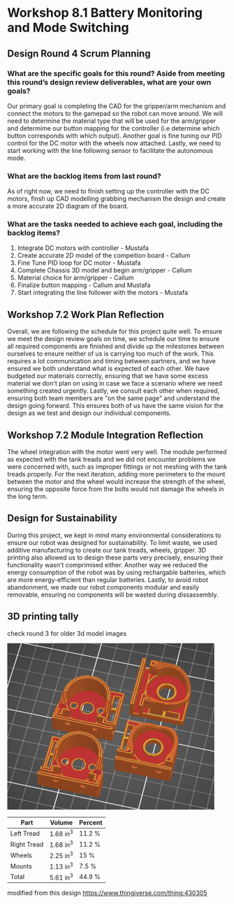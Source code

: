 # Workshop 8.1 Battery Monitoring and Mode Switching

## Design Round 4 Scrum Planning

### What are the specific goals for this round? Aside from meeting this round’s design review deliverables, what are your own goals?
Our primary goal is completing the CAD for the gripper/arm mechanism and connect the motors to the gamepad so the robot can move around. We will need to determine the material type that will be used for the arm/gripper and determime our button mapping for the controller (i.e determine which button corresponds with which output). Another goal is fine tuning our PID control for the DC motor with the wheels now attached. Lastly, we need to start working with the line following sensor to facilitate the autonomous mode. 

### What are the backlog items from last round?
As of right now, we need to finish setting up the controller with the DC motors, finsh up CAD modelling grabbing mechanism the design and create a more accurate 2D diagram of the board.

### What are the tasks needed to achieve each goal, including the backlog items?
1. Integrate DC motors with controller - Mustafa
2. Create accurate 2D model of the compeition board - Callum
3. Fine Tune PID loop for DC motor - Mustafa
4. Complete Chassis 3D model and begin arm/gripper - Callum
5. Material choice for arm/gripper - Callum 
6. Finalize button mapping - Callum and Mustafa
7. Start integrating the line follower with the motors - Mustafa

## Workshop 7.2 Work Plan Reflection 
Overall, we are following the schedule for this project quite well. To ensure we meet the design review goals on time, we schedule our time to ensure all required components are finished and divide up the milestones between ourselves to ensure neither of us is carrying too much of the work. This requires a lot communication and timing between partners, and we have ensured we both understand what is expected of each other. We have budgeted our materials correctly, ensuring that we have some excess material we don't plan on using in case we face a scenario where we need something created urgently. Lastly, we consult each other when required, ensuring both team members are "on the same page" and understand the design going forward. This ensures both of us have the same vision for the design as we test and design our individual components. 

## Workshop 7.2 Module Integration Reflection 
The wheel integration with the motor went very well. The module performed as expected with the tank treads and we did not encounter problems we were concerned with, such as improper fittings or not meshing with the tank treads properly. For the next iteration, adding more perimeters to the mount between the motor and the wheel would increase the strength of the wheel, ensuring the opposite force from the bolts would not damage the wheels in the long term. 

## Design for Sustainability
During this project, we kept in mind many environmental considerations to ensure our robot was designed for sustainability. To limit waste, we used additive manufacturing to create our tank treads, wheels, gripper. 3D printing also allowed us to design these parts very precisely, ensuring their functionality wasn't comprimised either. Another way we reduced the energy consumption of the robot was by using rechargable batteries, which are more energy-efficient than regular batteries. Lastly, to avoid robot abandonment, we made our robot components modular and easily removable, ensuring no components will be wasted during dissassembly. 

## 3D printing tally
check round 3 for older 3d model images

![Screenshot](3D/mounts.png)

| Part | Volume | Percent |
|------|--------|---------|
| Left Tread | 1.68 in<sup>3</sup>  | 11.2 % |
| Right Tread | 1.68 in<sup>3</sup> | 11.2 % |
| Wheels | 2.25 in<sup>3</sup>| 15 %|
| Mounts | 1.13 in<sup>3</sup>| 7.5 % |
| Total | 5.61 in<sup>3</sup>| 44.9 %|

modified from this design https://www.thingiverse.com/thing:430305

